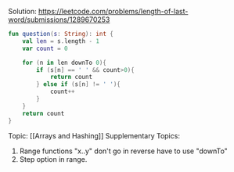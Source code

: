 Solution: https://leetcode.com/problems/length-of-last-word/submissions/1289670253

```kotlin
fun question(s: String): int {
	val len = s.length - 1
    var count = 0

	for (n in len downTo 0){
		if (s[n] == ' ' && count>0){
			return count
		} else if (s[n] != ' '){
			count++
		}
	}
    return count
}
```

Topic: [[Arrays and Hashing]]
Supplementary Topics:
1. Range functions "x..y" don't go in reverse have to use "downTo"
2. Step option in range.